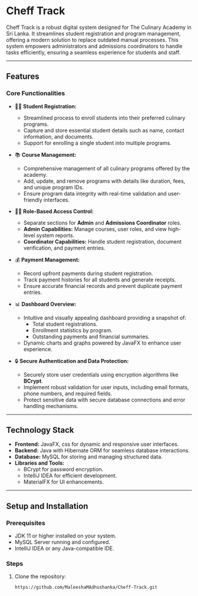 # **Cheff Track**

Cheff Track is a robust digital system designed for The Culinary Academy in Sri Lanka. It streamlines student registration and program management, offering a modern solution to replace outdated manual processes. This system empowers administrators and admissions coordinators to handle tasks efficiently, ensuring a seamless experience for students and staff.


---

## **Features**

### **Core Functionalities**
- 👨‍🎓 **Student Registration:**
    - Streamlined process to enroll students into their preferred culinary programs.
    - Capture and store essential student details such as name, contact information, and documents.
    - Support for enrolling a single student into multiple programs.

- 📚 **Course Management:**
    - Comprehensive management of all culinary programs offered by the academy.
    - Add, update, and remove programs with details like duration, fees, and unique program IDs.
    - Ensure program data integrity with real-time validation and user-friendly interfaces.

- 👩‍💼 **Role-Based Access Control:**
    - Separate sections for **Admin** and **Admissions Coordinator** roles.
    - **Admin Capabilities:** Manage courses, user roles, and view high-level system reports.
    - **Coordinator Capabilities:** Handle student registration, document verification, and payment entries.

- 💰 **Payment Management:**
    - Record upfront payments during student registration.
    - Track payment histories for all students and generate receipts.
    - Ensure accurate financial records and prevent duplicate payment entries.

- 📊 **Dashboard Overview:**
    - Intuitive and visually appealing dashboard providing a snapshot of:
        - Total student registrations.
        - Enrollment statistics by program.
        - Outstanding payments and financial summaries.
    - Dynamic charts and graphs powered by JavaFX to enhance user experience.

- 🔒 **Secure Authentication and Data Protection:**
    - Securely store user credentials using encryption algorithms like **BCrypt**.
    - Implement robust validation for user inputs, including email formats, phone numbers, and required fields.
    - Protect sensitive data with secure database connections and error handling mechanisms.

---

## **Technology Stack**
- **Frontend:** JavaFX, css for dynamic and responsive user interfaces.
- **Backend:** Java with Hibernate ORM for seamless database interactions.
- **Database:** MySQL for storing and managing structured data.
- **Libraries and Tools:**
    - BCrypt for password encryption.
    - IntelliJ IDEA for efficient development.
    - MaterialFX for UI enhancements.

---

## **Setup and Installation**

### Prerequisites
- JDK 11 or higher installed on your system.
- MySQL Server running and configured.
- IntelliJ IDEA or any Java-compatible IDE.

### Steps
1. Clone the repository:
   ```bash
   https://github.com/MaleeshaMAdhushanka/Cheff-Track.git
